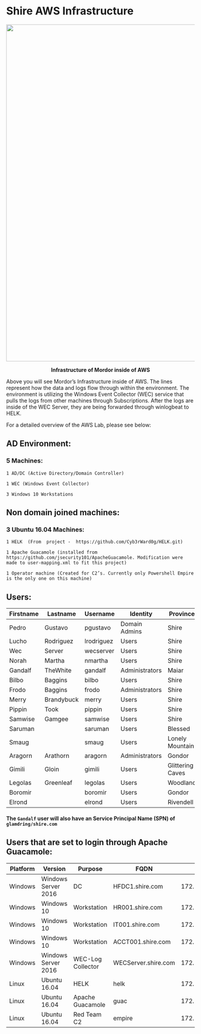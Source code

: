 # Shire AWS Infrastructure

<img src="https://github.com/Cyb3rWard0g/mordor/blob/mordor_aws/environment/shire/aws/images/Infrastructure.png" width=900 />
<p align="center"><strong> Infrastructure of Mordor inside of AWS</strong> </p>
Above you will see Mordor’s Infrastructure inside of AWS. The lines represent how the  data and logs flow through within the environment. The environment is utilizing the Windows Event Collector (WEC) service that pulls the logs from other machines through Subscriptions. After the logs are inside of the WEC Server, they are being forwarded through winlogbeat to HELK. 

For a detailed overview of the AWS Lab, please see below:

## AD Environment:

### 5 Machines:
	1 AD/DC (Active Directory/Domain Controller)
		
	1 WEC (Windows Event Collector)
		
	3 Windows 10 Workstations


## Non domain joined machines:
### 3 Ubuntu 16.04 Machines: 

	1 HELK  (From  project -  https://github.com/Cyb3rWard0g/HELK.git)
		
	1 Apache Guacamole (installed from https://github.com/jsecurity101/ApacheGuacamole. Modification were made to user-mapping.xml to fit this project)
		
	1 Operator machine (Created for C2’s. Currently only Powershell Empire is the only one on this machine)


## Users:
|Firstname|Lastname|Username|Identity|Province|Password|OU|
|---------|---------|---------|---------|---------|---------|---------|
|Pedro|Gustavo|pgustavo|Domain Admins|Shire|S@lv@m3!M0d3|"CN=Users,DC=shire,DC=com"|
|Lucho|Rodriguez|lrodriguez|Users|Shire|Ann0n@!|"CN=Users,DC=shire,DC=com"|
|Wec|Server|wecserver|Users|Shire|Edhellen$|"CN=Users,DC=shire,DC=com"|
|Norah|Martha|nmartha|Users|Shire|ShiRe012!|"CN=Users,DC=shire,DC=com"|
|Gandalf|TheWhite|gandalf|Administrators|Maiar|$hadowf@x1|"CN=Users,DC=shire,DC=com"|
|Bilbo|Baggins|bilbo|Users|Shire|LittleThief1!|"CN=Users,DC=shire,DC=com"|
|Frodo|Baggins|frodo|Administrators|Shire|RingBeaRer12!|"CN=Users,DC=shire,DC=com"|
|Merry|Brandybuck|merry|Users|Shire|Meri@d0c!|"CN=Users,DC=shire,DC=com"|
|Pippin|Took|pippin|Users|Shire|PeRegRin1!|"CN=Users,DC=shire,DC=com"|
|Samwise|Gamgee|samwise|Users|Shire|TheBr@ve1!|"CN=Users,DC=shire,DC=com"|
|Saruman| |saruman|Users|Blessed|Realm|EvilWiz@rd2!|"CN=Users,DC=shire,DC=com"|
|Smaug| |smaug|Users|Lonely Mountain|TheImpenetr@ble1!|"CN=Users,DC=shire,DC=com"|
|Aragorn|Arathorn|aragorn|Administrators|Gondor|R@ngerofTheN0rth|"CN=Users,DC=shire,DC=com"|
|Gimili|Gloin|gimili|Users|Glittering Caves|Dw@rv3s|"CN=Users,DC=shire,DC=com"|
|Legolas|Greenleaf|legolas|Users|Woodland|W00dl@ndR3alm1!|"CN=Users,DC=shire,DC=com"|
|Boromir| |boromir|Users|Gondor|C@ptain0fGond0r1!|"CN=Users,DC=shire,DC=com"|
|Elrond| |elrond|Users|Rivendell|Vily@12!|"CN=Users,DC=shire,DC=com"|

#### The `Gandalf` user will also have an Service Principal Name (SPN) of `glamdring/shire.com`


## Users that are set to login through Apache Guacamole:
|Platform|Version|Purpose|FQDN|IP|LoginUser|
|---------|---------|---------|---------|---------|---------|
|Windows|Windows Server 2016|DC|HFDC1.shire.com|172.18.39.5|Administrator:S@lv@m3!M0d3|
|Windows|Windows 10|Workstation|HR001.shire.com|172.18.39.106|nmartha:ShiRe012!|
|Windows|Windows 10|Workstation|IT001.shire.com|172.18.39.105|pgustavo:S@lv@m3!M0d3|
|Windows|Windows 10|Workstation|ACCT001.shire.com|172.18.39.100|lrodrigues:Ann0n@!|
|Windows|Windows Server 2016|WEC-Log Collector|WECServer.shire.com|172.18.39.102|Administrator:S@lv@m3!M0d3|
|Linux|Ubuntu 16.04|HELK|helk|172.18.39.6|aragorn:aragorn|
|Linux|Ubuntu 16.04|Apache Guacamole|guac|172.18.39.9|guac:guac|
|Linux|Ubuntu 16.04|Red Team C2|empire|172.18.39.8|wardog:wardog|








